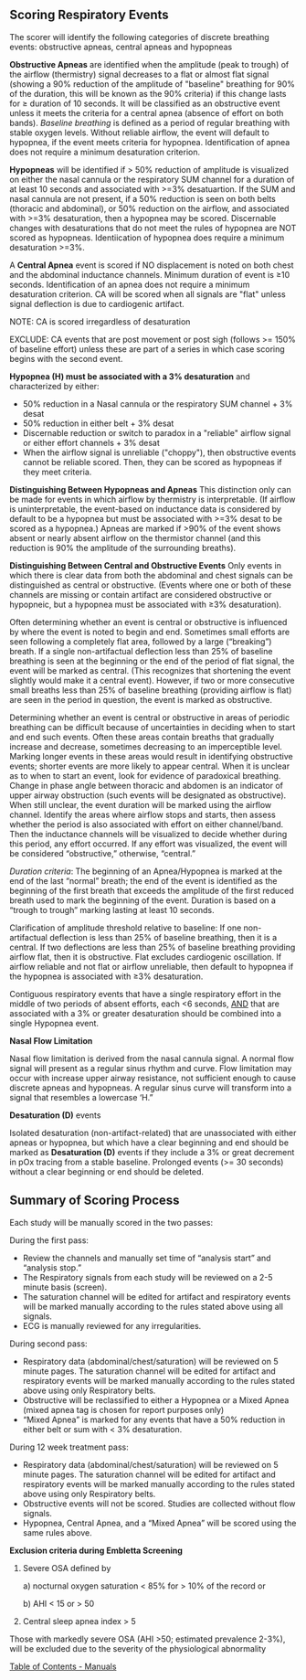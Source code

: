 ## Scoring Respiratory Events

The scorer will identify the following categories of discrete breathing events: obstructive apneas, central apneas and hypopneas

**Obstructive Apneas** are identified when the amplitude (peak to trough) of the airflow (thermistry) signal decreases to a flat or almost flat signal (showing a 90% reduction of the amplitude of "baseline" breathing for 90% of the duration, this will be known as the 90% criteria) if this change lasts for ≥ duration of 10 seconds. It will be classified as an obstructive event unless it meets the criteria for a central apnea (absence of effort on both bands). *Baseline breathing* is defined as a period of regular breathing with stable oxygen levels. Without reliable airflow, the event will default to hypopnea, if the event meets criteria for hypopnea. Identification of apnea does not require a minimum desaturation criterion.

**Hypopneas** will be identified if > 50% reduction of amplitude is visualized on either the nasal cannula or the respiratory SUM channel for a duration of at least 10 seconds and associated with >=3% desatuartion. If the SUM and nasal cannula are not present, if a 50% reduction is seen on both belts (thoracic and abdominal), or 50% reduction on the airflow, and associated with >=3% desaturation, then a hypopnea may be scored. Discernable changes with desaturations that do not meet the rules of hypopnea are NOT scored as hypopneas. Identiication of hypopnea does require a minimum desaturation >=3%.

A **Central Apnea** event is scored if NO displacement is noted on both chest and the abdominal inductance channels. Minimum duration of event is ≥10 seconds. Identification of an apnea does not require a minimum desaturation criterion. CA will be scored when all signals are "flat" unless signal deflection is due to cardiogenic artifact.

NOTE: CA is scored irregardless of desaturation

EXCLUDE: CA events that are post movement or post sigh (follows >= 150% of baseline effort) unless these are part of a series in which case scoring begins with the second event.

**Hypopnea (H) must be associated with a 3% desaturation** and characterized by either:

* 50% reduction in a Nasal cannula or the respiratory SUM channel + 3% desat
* 50% reduction in either belt + 3% desat
* Discernable reduction or switch to paradox in a "reliable" airflow signal or either effort channels + 3% desat
* When the airflow signal is unreliable ("choppy"), then obstructive events cannot be reliable scored. Then, they can be scored as hypopneas if they meet criteria.

**Distinguishing Between Hypopneas and Apneas**
This distinction only can be made for events in which airflow by thermistry is interpretable. (If airflow is uninterpretable, the event-based on inductance data is considered by default to be a hypopnea but must be associated with >=3% desat to be scored as a hypopnea.) Apneas are marked if >90% of the event shows absent or nearly absent airflow on the thermistor channel (and this reduction is 90% the amplitude of the surrounding breaths).

**Distinguishing Between Central and Obstructive Events**
Only events in which there is clear data from both the abdominal and chest signals can be distinguished as central or obstructive. (Events where one or both of these channels are missing or contain artifact are considered obstructive or hypopneic, but a hypopnea must be associated with ≥3% desaturation).

Often determining whether an event is central or obstructive is influenced by where the event is noted to begin and end. Sometimes small efforts are seen following a completely flat area, followed by a large (“breaking”) breath. If a single non-artifactual deflection less than 25% of baseline breathing is seen at the beginning or the end of the period of flat signal, the event will be marked as central. (This recognizes that shortening the event slightly would make it a central event).   However, if two or more consecutive small breaths less than 25% of baseline breathing (providing airflow is flat) are seen in the period in question, the event is marked as obstructive.

Determining whether an event is central or obstructive in areas of periodic breathing can be difficult because of uncertainties in deciding when to start and end such events. Often these areas contain breaths that gradually increase and decrease, sometimes decreasing to an imperceptible level. Marking longer events in these areas would result in identifying obstructive events; shorter events are more likely to appear central. When it is unclear as to when to start an event, look for evidence of paradoxical breathing.  Change in phase angle between thoracic and abdomen is an indicator of upper airway obstruction (such events will be designated as obstructive).  When still unclear, the event duration will be marked using the airflow channel. Identify the areas where airflow stops and starts, then assess whether the period is also associated with effort on either channel/band.   Then the inductance channels will be visualized to decide whether during this period, any effort occurred. If any effort was visualized, the event will be considered “obstructive,” otherwise, “central.”

*Duration criteria*: The beginning of an Apnea/Hypopnea is marked at the end of the last “normal” breath; the end of the event is identified as the beginning of the first breath that exceeds the amplitude of the first reduced breath used to mark the beginning of the event. Duration is based on a “trough to trough” marking lasting at least 10 seconds.

Clarification of amplitude threshold relative to baseline:  If one non-artifactual deflection is less than 25% of baseline breathing, then it is a central.  If two deflections are less than 25% of baseline breathing providing airflow flat, then it is obstructive. Flat excludes cardiogenic oscillation. If airflow reliable and not flat or airflow unreliable, then default to hypopnea if the hypopnea is associated with ≥3% desaturation.

Contiguous respiratory events that have a single respiratory effort in the middle of two periods of absent efforts, each <6 seconds, <u>AND</u> that are associated with a 3% or greater desaturation should be combined into a single Hypopnea event.

**Nasal Flow Limitation**

Nasal flow limitation is derived from the nasal cannula signal. A normal flow signal will present as a regular sinus rhythm and curve.  Flow limitation may occur with increase upper airway resistance, not sufficient enough to cause discrete apneas and hypopneas. A regular sinus curve will transform into a signal that resembles a lowercase ‘H.”

**Desaturation (D)** events

Isolated desaturation (non-artifact-related) that are unassociated with either apneas or hypopnea, 	but which have a clear beginning and end should be marked as **Desaturation (D)** events if they 	include a 3% or great decrement in pOx tracing from a stable baseline.  Prolonged events (>= 30 seconds) without a clear beginning or end should be deleted.

## Summary of Scoring Process

Each study will be manually scored in the two passes:

During the first pass:

* Review the channels and manually set time of “analysis start” and “analysis stop.”
* The Respiratory signals from each study will be reviewed on a 2-5 minute basis (screen).
* The saturation channel will be edited for artifact and respiratory events will be marked manually according to the rules stated above using all signals.
* ECG is manually reviewed for any irregularities.

During second pass:

* Respiratory data (abdominal/chest/saturation) will be reviewed on 5 minute pages.  The saturation channel will be edited for artifact and respiratory events will be marked manually according to the rules stated above using only Respiratory belts.
* Obstructive will be reclassified to either a Hypopnea or a Mixed Apnea (mixed apnea tag is chosen for report purposes only)
* “Mixed Apnea” is marked for any events that have a 50% reduction in either belt or sum with < 3% desaturation.

During 12 week treatment pass:

* Respiratory data (abdominal/chest/saturation) will be reviewed on 5 minute pages.  The saturation channel will be edited for artifact and respiratory events will be marked manually according to the rules stated above using only Respiratory belts.
* Obstructive events will not be scored. Studies are collected without flow signals.
* Hypopnea, Central Apnea, and a “Mixed Apnea” will be scored using the same rules above.

**Exclusion criteria during Embletta Screening**

1) Severe OSA defined by

	a)  nocturnal oxygen saturation < 85% for > 10% of the record or

	b) AHI < 15 or > 50

2) Central sleep apnea index > 5

Those with markedly severe OSA (AHI >50; estimated prevalence 2-3%), will be excluded due 	to the severity of the physiological abnormality

<div class="center">
<div class="btn-group">
  <a href=":pages_path:/manuals/manual-toc.md" class="btn btn-default">
    <span class="glyphicon glyphicon-chevron-up"></span>
    Table of Contents - Manuals
  </a>
</div>
</div>
